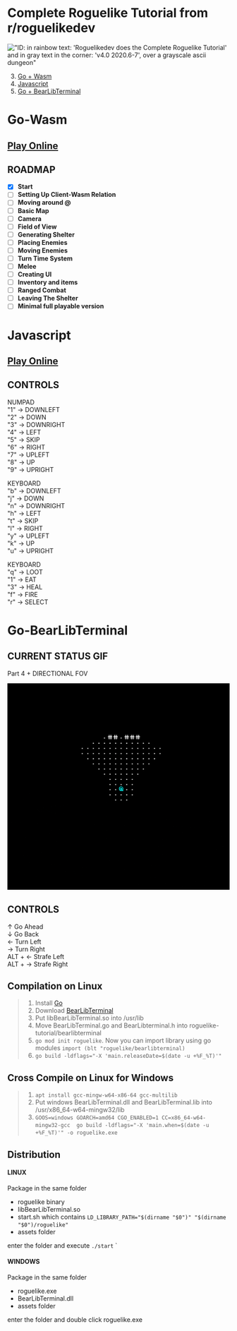 # Complete Roguelike Tutorial from r/roguelikedev

!["ID: in rainbow text: 'Roguelikedev does the Complete Roguelike Tutorial' and in gray text in the corner: 'v4.0 2020.6-7', over a grayscale ascii dungeon"](https://i.imgur.com/sgsO37A.png)  

3. [Go + Wasm](#go-wasm)  
2. [Javascript](#javascript)  
1. [Go + BearLibTerminal](#go-bearlibterminal)  

# **Go-Wasm**  

## **[Play Online](https://roguelike-tutorial-go-wasm.netlify.app/)**  

## ROADMAP

- [X] **Start**
- [ ] **Setting Up Client-Wasm Relation**
- [ ] **Moving around @**
- [ ] **Basic Map**
- [ ] **Camera**
- [ ] **Field of View**
- [ ] **Generating Shelter**
- [ ] **Placing Enemies**
- [ ] **Moving Enemies**
- [ ] **Turn Time System**
- [ ] **Melee**
- [ ] **Creating UI**
- [ ] **Inventory and items**
- [ ] **Ranged Combat**
- [ ] **Leaving The Shelter**
- [ ] **Minimal full playable version**

# **Javascript**  

## **[Play Online](https://roguelike-tutorial-javascript.netlify.app/)**  

## CONTROLS  

NUMPAD  
"1" -> DOWNLEFT  
"2" -> DOWN  
"3" -> DOWNRIGHT  
"4" -> LEFT  
"5" -> SKIP  
"6" -> RIGHT  
"7" -> UPLEFT  
"8" -> UP  
"9" -> UPRIGHT  

KEYBOARD  
"b" -> DOWNLEFT  
"j" -> DOWN  
"n" -> DOWNRIGHT  
"h" -> LEFT  
"t" -> SKIP  
"l" -> RIGHT  
"y" -> UPLEFT  
"k" -> UP  
"u" -> UPRIGHT  

KEYBOARD  
"q" -> LOOT  
"1" -> EAT  
"3" -> HEAL  
"f" -> FIRE  
"r" -> SELECT  

# **Go-BearLibTerminal**

## CURRENT STATUS GIF

Part 4 + DIRECTIONAL FOV

![Gif Part 5](https://raw.githubusercontent.com/jolav/roguelike-tutorial/master/Go/assets/gifs/part5.gif)


## CONTROLS  

&uarr; Go Ahead  
&darr; Go Back  
&larr; Turn Left  
&rarr; Turn Right  
ALT + &larr; Strafe Left  
ALT + &rarr; Strafe Right  


## Compilation on Linux

>1. Install [Go](https://golang.org/dl/)  
>2. Download [BearLibTerminal](http://foo.wyrd.name/en:bearlibterminal#download)
>3. Put libBearLibTerminal.so into /usr/lib
>4. Move BearLibTerminal.go and BearLibterminal.h into roguelike-tutorial/bearlibterminal  
>5. `go mod init roguelike`. Now you can import library using go modules `import (blt "roguelike/bearlibterminal)`  
>6. `go build -ldflags="-X 'main.releaseDate=$(date -u +%F_%T)'"`  


## Cross Compile on Linux for Windows
>1. `apt install gcc-mingw-w64-x86-64 gcc-multilib`  
>2. Put windows BearLibTerminal.dll and BearLibTerminal.lib into /usr/x86_64-w64-mingw32/lib  
>3. `GOOS=windows GOARCH=amd64 CGO_ENABLED=1 CC=x86_64-w64-mingw32-gcc  go build -ldflags="-X 'main.when=$(date -u +%F_%T)'" -o roguelike.exe`  


## Distribution

#### LINUX

Package in the same folder
- roguelike binary  
- libBearLibTerminal.so  
- start.sh which contains `LD_LIBRARY_PATH="$(dirname "$0")" "$(dirname "$0")/roguelike"`  
- assets folder

enter the folder and execute `./start`
`
#### WINDOWS

Package in the same folder
- roguelike.exe  
- BearLibTerminal.dll
- assets folder

enter the folder and double click roguelike.exe
